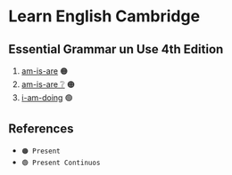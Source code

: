 # Learn English Cambridge

## Essential Grammar un Use 4th Edition
1. [am-is-are](./days/books/essential-grammar-in-use.md/units/0-am-is-are.md) 🟠
2. [am-is-are ❔](./days/books/essential-grammar-in-use.md/units/1-am-is-are-questions.md) 🟠
3. [i-am-doing](./days/books/essential-grammar-in-use.md/units/2-I-am-doing.md) 🟢

## References
* `🟠 Present`
* `🟢 Present Continuos`